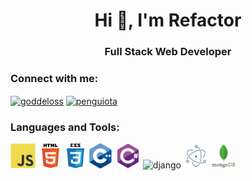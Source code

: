 <h1 align="center">Hi 👋, I'm Refactor</h1>
<h3 align="center">Full Stack Web Developer</h3>

<h3 align="left">Connect with me:</h3>
<p align="left">
    <a href="https://instagram.com/goddeloss" target="blank"><img align="center"
            src="https://raw.githubusercontent.com/rahuldkjain/github-profile-readme-generator/master/src/images/icons/Social/instagram.svg"
            alt="goddeloss" height="30" width="40" /></a>
    <a href="https://discord.gg/penguiota" target="blank"><img align="center"
            src="https://raw.githubusercontent.com/rahuldkjain/github-profile-readme-generator/master/src/images/icons/Social/discord.svg"
            alt="penguiota" height="30" width="40" /></a>
</p>

<h3 align="left">Languages and Tools:</h3>
<p align="left"><img
        src="https://raw.githubusercontent.com/devicons/devicon/master/icons/javascript/javascript-original.svg"
        alt="javascript" width="40" height="40" />
     <img
        src="https://raw.githubusercontent.com/devicons/devicon/master/icons/html5/html5-original-wordmark.svg"
        alt="html5" width="40" height="40" /><img
        src="https://raw.githubusercontent.com/devicons/devicon/master/icons/css3/css3-original-wordmark.svg" alt="css3"
        width="40" height="40" /><img
        src="https://raw.githubusercontent.com/devicons/devicon/master/icons/cplusplus/cplusplus-original.svg"
        alt="cplusplus" width="40" height="40" /> <img
        src="https://raw.githubusercontent.com/devicons/devicon/master/icons/csharp/csharp-original.svg" alt="csharp"
        width="40" height="40" /> <img src="https://cdn.worldvectorlogo.com/logos/django.svg" alt="django" width="40"
        height="40" /> <img
        src="https://raw.githubusercontent.com/devicons/devicon/master/icons/electron/electron-original.svg"
        alt="electron" width="40" height="40" /> <img
        src="https://raw.githubusercontent.com/devicons/devicon/master/icons/mongodb/mongodb-original-wordmark.svg"
        alt="mongodb" width="40" height="40" /> </p>
